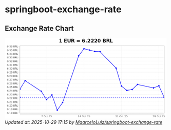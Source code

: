 # springboot-exchange-rate

<!-- EXCHANGE-RATE-START -->
## Exchange Rate Chart

![Exchange Rate Chart](charts/chart.png)*Updated at: 2025-10-29 17:15 by [MaarceloLuiz/springboot-exchange-rate](https://github.com/MaarceloLuiz/springboot-exchange-rate)*


<!-- EXCHANGE-RATE-END -->